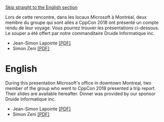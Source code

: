 [Skip straight to the English section](#english)

Lors de cette rencontre, dans les locaux Microsoft à Montréal, deux membre du groupe qui sont allés a CppCon 2018 ont présenté un compte rendu de leur voyage. Vous pourrez trouver les présentations ci-dessous. Le souper a été offert par notre commanditaire Druide Informatique inc.

* Jean-Simon Lapointe [[PDF]](https://github.com/CppMtl/Meetups/blob/master/2018/2018-10-16%20Retour%20sur%20CppCon%202018/Jean-Simon%20Lapointe.pdf)
* Simon Zeni [[PDF]](https://github.com/CppMtl/Meetups/blob/master/2018/2018-10-16%20Retour%20sur%20CppCon%202018/Simon%20Zeni.pdf)

# English
During this presentation Microsoft's office in downtown Montreal, two member of the group who went to CppCon 2018 presented a trip report. Their slides are available hereafter. Dinner was provided by our sponsor Druide Informatique inc.

* Jean-Simon Lapointe [[PDF]](https://github.com/CppMtl/Meetups/blob/master/2018/2018-10-16%20Retour%20sur%20CppCon%202018/Jean-Simon%20Lapointe.pdf)
* Simon Zeni [[PDF]](https://github.com/CppMtl/Meetups/blob/master/2018/2018-10-16%20Retour%20sur%20CppCon%202018/Simon%20Zeni.pdf)

